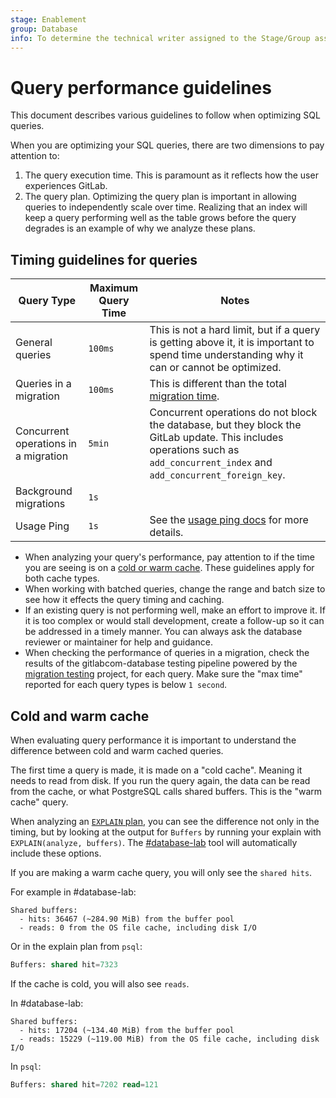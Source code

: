 ```yaml
---
stage: Enablement
group: Database
info: To determine the technical writer assigned to the Stage/Group associated with this page, see https://about.gitlab.com/handbook/engineering/ux/technical-writing/#assignments
---
```


# Query performance guidelines

This document describes various guidelines to follow when optimizing SQL queries.

When you are optimizing your SQL queries, there are two dimensions to pay attention to:

1. The query execution time. This is paramount as it reflects how the user experiences GitLab.
1. The query plan. Optimizing the query plan is important in allowing queries to independently scale over time. Realizing that an index will keep a query performing well as the table grows before the query degrades is an example of why we analyze these plans.

## Timing guidelines for queries

| Query Type | Maximum Query Time | Notes |
|----|----|---|
| General queries | `100ms` | This is not a hard limit, but if a query is getting above it, it is important to spend time understanding why it can or cannot be optimized. |
| Queries in a migration | `100ms` | This is different than the total [migration time](database_review.md#timing-guidelines-for-migrations). |
| Concurrent operations in a migration | `5min` | Concurrent operations do not block the database, but they block the GitLab update. This includes operations such as `add_concurrent_index` and `add_concurrent_foreign_key`. |
| Background migrations | `1s` |  |
| Usage Ping | `1s` | See the [usage ping docs](usage_ping/index.md#developing-and-testing-usage-ping) for more details. |

- When analyzing your query's performance, pay attention to if the time you are seeing is on a [cold or warm cache](#cold-and-warm-cache). These guidelines apply for both cache types.
- When working with batched queries, change the range and batch size to see how it effects the query timing and caching.
- If an existing query is not performing well, make an effort to improve it. If it is too complex or would stall development, create a follow-up so it can be addressed in a timely manner. You can always ask the database reviewer or maintainer for help and guidance.
- When checking the performance of queries in a migration, check the results of the gitlabcom-database testing pipeline powered by the [migration testing](https://gitlab.com/gitlab-org/database-team/gitlab-com-database-testing) project, for each query. Make sure the "max time" reported for each query types is below `1 second`.

## Cold and warm cache

When evaluating query performance it is important to understand the difference between
cold and warm cached queries.

The first time a query is made, it is made on a "cold cache". Meaning it needs
to read from disk. If you run the query again, the data can be read from the
cache, or what PostgreSQL calls shared buffers. This is the "warm cache" query.

When analyzing an [`EXPLAIN` plan](understanding_explain_plans.md), you can see
the difference not only in the timing, but by looking at the output for `Buffers`
by running your explain with `EXPLAIN(analyze, buffers)`. The [#database-lab](understanding_explain_plans.md#database-lab)
tool will automatically include these options.

If you are making a warm cache query, you will only see the `shared hits`.

For example in #database-lab:

```plaintext
Shared buffers:
  - hits: 36467 (~284.90 MiB) from the buffer pool
  - reads: 0 from the OS file cache, including disk I/O
```

Or in the explain plan from `psql`:

```sql
Buffers: shared hit=7323
```

If the cache is cold, you will also see `reads`.

In #database-lab:

```plaintext
Shared buffers:
  - hits: 17204 (~134.40 MiB) from the buffer pool
  - reads: 15229 (~119.00 MiB) from the OS file cache, including disk I/O
```

In `psql`:

```sql
Buffers: shared hit=7202 read=121
```
